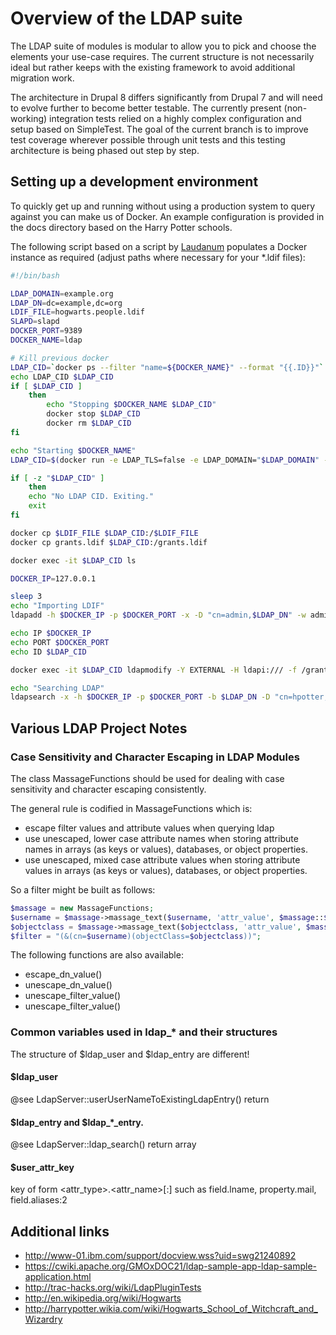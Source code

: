 # Overview of the LDAP suite

The LDAP suite of modules is modular to allow you to pick and choose the elements your use-case requires. The current
structure is not necessarily ideal but rather keeps with the existing framework to avoid additional migration work.

The architecture in Drupal 8 differs significantly from Drupal 7 and will need to evolve further to become better
testable. The currently present (non-working) integration tests relied on a highly complex configuration and setup
based on SimpleTest. The goal of the current branch is to improve test coverage wherever possible through unit tests and
this testing architecture is being phased out step by step.

## Setting up a development environment

To quickly get up and running without using a production system to query against you can make us of Docker. An example
configuration is provided in the docs directory based on the Harry Potter schools.

The following script based on a script by [Laudanum](https://github.com/Laudanum) populates a Docker instance as
required (adjust paths where necessary for your *.ldif files):

```bash
#!/bin/bash

LDAP_DOMAIN=example.org
LDAP_DN=dc=example,dc=org
LDIF_FILE=hogwarts.people.ldif
SLAPD=slapd
DOCKER_PORT=9389
DOCKER_NAME=ldap

# Kill previous docker
LDAP_CID=`docker ps --filter "name=${DOCKER_NAME}" --format "{{.ID}}"`
echo LDAP_CID $LDAP_CID
if [ $LDAP_CID ]
	then
		echo "Stopping $DOCKER_NAME $LDAP_CID"
		docker stop $LDAP_CID
		docker rm $LDAP_CID
fi

echo "Starting $DOCKER_NAME"
LDAP_CID=$(docker run -e LDAP_TLS=false -e LDAP_DOMAIN="$LDAP_DOMAIN" -p $DOCKER_PORT:389 --name=$DOCKER_NAME -d osixia/openldap)

if [ -z "$LDAP_CID" ]
	then
	echo "No LDAP CID. Exiting."
	exit
fi

docker cp $LDIF_FILE $LDAP_CID:/$LDIF_FILE
docker cp grants.ldif $LDAP_CID:/grants.ldif

docker exec -it $LDAP_CID ls

DOCKER_IP=127.0.0.1

sleep 3
echo "Importing LDIF"
ldapadd -h $DOCKER_IP -p $DOCKER_PORT -x -D "cn=admin,$LDAP_DN" -w admin -f $LDIF_FILE

echo IP $DOCKER_IP
echo PORT $DOCKER_PORT
echo ID $LDAP_CID

docker exec -it $LDAP_CID ldapmodify -Y EXTERNAL -H ldapi:/// -f /grants.ldif

echo "Searching LDAP"
ldapsearch -x -h $DOCKER_IP -p $DOCKER_PORT -b $LDAP_DN -D "cn=hpotter,ou=people,$LDAP_DN" -w pass
```

## Various LDAP Project Notes

### Case Sensitivity and Character Escaping in LDAP Modules

The class MassageFunctions should be used for dealing with case sensitivity
and character escaping consistently.

The general rule is codified in MassageFunctions which is:
* escape filter values and attribute values when querying ldap
* use unescaped, lower case attribute names when storing attribute names in arrays (as keys or values), databases, or object properties.
* use unescaped, mixed case attribute values when storing attribute values in arrays (as keys or values), databases, or object properties.

So a filter might be built as follows:

```php
$massage = new MassageFunctions;
$username = $massage->massage_text($username, 'attr_value', $massage::$query_ldap)
$objectclass = $massage->massage_text($objectclass, 'attr_value', $massage::$query_ldap)
$filter = "(&(cn=$username)(objectClass=$objectclass))";
```


The following functions are also available:

* escape_dn_value()
* unescape_dn_value()
* unescape_filter_value()
* unescape_filter_value()


### Common variables used in ldap_* and their structures

The structure of $ldap_user and $ldap_entry are different!

#### $ldap_user
@see LdapServer::userUserNameToExistingLdapEntry() return

#### $ldap_entry and $ldap_*_entry.
@see LdapServer::ldap_search() return array

####  $user_attr_key
key of form <attr_type>.<attr_name>[:<instance>] such as field.lname, property.mail, field.aliases:2

## Additional links

* http://www-01.ibm.com/support/docview.wss?uid=swg21240892
* https://cwiki.apache.org/GMOxDOC21/ldap-sample-app-ldap-sample-application.html
* http://trac-hacks.org/wiki/LdapPluginTests
* http://en.wikipedia.org/wiki/Hogwarts
* http://harrypotter.wikia.com/wiki/Hogwarts_School_of_Witchcraft_and_Wizardry
